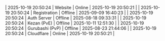 | 2025-10-19 20:50:24 | Website | Online | 2025-10-19 20:50:21 |
| 2025-10-19 20:50:24 | Registration | Offline | 2025-09-09 16:40:23 |
| 2025-10-19 20:50:24 | Auth Server | Offline | 2025-08-18 09:33:31 |
| 2025-10-19 20:50:24 | Kezan (PvE) | Offline | 2025-10-11 12:51:30 |
| 2025-10-19 20:50:24 | Gurubashi (PvP) | Offline | 2025-08-23 21:44:06 |
| 2025-10-19 20:50:24 | Cloudflare | Online | 2025-10-19 20:50:21 |
